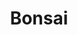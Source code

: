 ---
git: https://github.com/omc
linkedin: https://linkedin.com/company/2017822
logohandle: bonsaiio
sort: bonsai
title: Bonsai
twitter: https://x.com/bonsaisearch
website: https://bonsai.io/
---